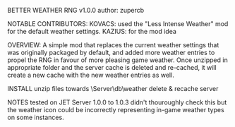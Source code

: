 BETTER WEATHER RNG v1.0.0 author: zupercb

NOTABLE CONTRIBUTORS:
KOVACS: used the "Less Intense Weather" mod for the default weather settings.
KAZIUS: for the mod idea

OVERVIEW: A simple mod that replaces the current weather settings that was originally packaged by default, and added more weather entries to propel the RNG in favour of more pleasing game weather. Once unzipped in appropriate folder and the server cache is deleted and re-cached, it will create a new cache with the new weather entries as well.

INSTALL
unzip files towards \Server\db\weather
delete & recache server

NOTES
tested on JET Server 1.0.0 to 1.0.3
didn't thouroughly check this but the weather icon could be incorrectly representing in-game weather types on some instances.
